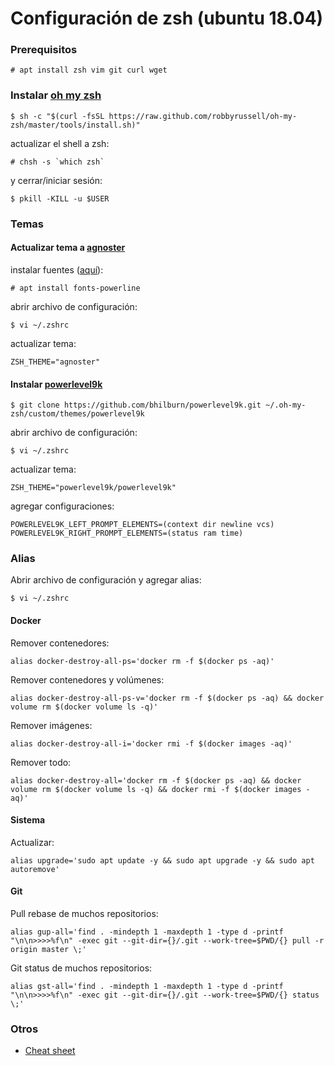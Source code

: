 # Configuración de **zsh** (ubuntu 18.04)

### Prerequisitos

```
# apt install zsh vim git curl wget
```

### Instalar [oh my zsh](https://ohmyz.sh/)

```
$ sh -c "$(curl -fsSL https://raw.github.com/robbyrussell/oh-my-zsh/master/tools/install.sh)"
```

actualizar el shell a zsh:

```
# chsh -s `which zsh`
```

y cerrar/iniciar sesión:

```
$ pkill -KILL -u $USER
```

### Temas

#### Actualizar tema a [agnoster](https://github.com/agnoster/agnoster-zsh-theme)

instalar fuentes ([aquí](https://powerline.readthedocs.io/en/latest/installation/linux.html#fonts-installation)):

```
# apt install fonts-powerline
```

abrir archivo de configuración:

```
$ vi ~/.zshrc    
```

actualizar tema:

```
ZSH_THEME="agnoster"
```

#### Instalar [powerlevel9k](https://github.com/bhilburn/powerlevel9k)

```
$ git clone https://github.com/bhilburn/powerlevel9k.git ~/.oh-my-zsh/custom/themes/powerlevel9k
```

abrir archivo de configuración:

```
$ vi ~/.zshrc    
```

actualizar tema:

```
ZSH_THEME="powerlevel9k/powerlevel9k"
```

agregar configuraciones:

```
POWERLEVEL9K_LEFT_PROMPT_ELEMENTS=(context dir newline vcs)
POWERLEVEL9K_RIGHT_PROMPT_ELEMENTS=(status ram time)
```

### Alias

Abrir archivo de configuración y agregar alias:

```
$ vi ~/.zshrc    
```


#### Docker

Remover contenedores:

```
alias docker-destroy-all-ps='docker rm -f $(docker ps -aq)'
```

Remover contenedores y volúmenes:

```
alias docker-destroy-all-ps-v='docker rm -f $(docker ps -aq) && docker volume rm $(docker volume ls -q)'
```

Remover imágenes:

```
alias docker-destroy-all-i='docker rmi -f $(docker images -aq)'
```

Remover todo:

```
alias docker-destroy-all='docker rm -f $(docker ps -aq) && docker volume rm $(docker volume ls -q) && docker rmi -f $(docker images -aq)'
```

#### Sistema

Actualizar:

```
alias upgrade='sudo apt update -y && sudo apt upgrade -y && sudo apt autoremove'
```

#### Git

Pull rebase de muchos repositorios:

```
alias gup-all='find . -mindepth 1 -maxdepth 1 -type d -printf "\n\n>>>>%f\n" -exec git --git-dir={}/.git --work-tree=$PWD/{} pull -r origin master \;'
```

Git status de muchos repositorios:

```
alias gst-all='find . -mindepth 1 -maxdepth 1 -type d -printf "\n\n>>>>%f\n" -exec git --git-dir={}/.git --work-tree=$PWD/{} status \;'
```

### Otros

- [Cheat sheet](https://github.com/robbyrussell/oh-my-zsh/wiki/Cheatsheet)
